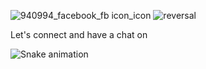 ![940994_facebook_fb icon_icon](https://user-images.githubusercontent.com/105394366/191703030-93f17ddf-fa7c-419c-bbdf-03e930ec6665.png)
![reversal](https://capsule-render.vercel.app/api?type=rect&text=HeLLO%20EVERYONE%20👋&fontAlign=50&fontSize=50&descAlign=60&descAlignY=50&theme=radical)

Let's connect and have a chat on 


![Snake animation](https://github.com/thepiyushmalhotra/thepiyushmalhotra/blob/output/github-contribution-grid-snake.svg)
